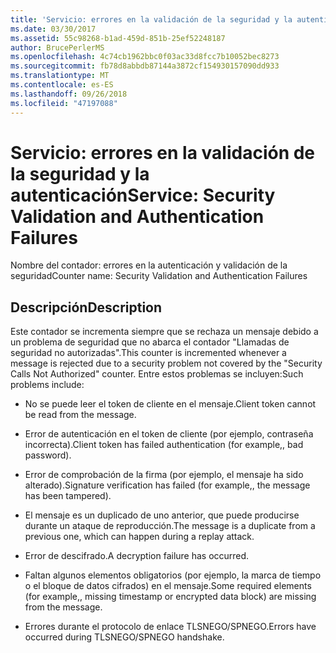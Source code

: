 ```yaml
---
title: 'Servicio: errores en la validación de la seguridad y la autenticación'
ms.date: 03/30/2017
ms.assetid: 55c98268-b1ad-459d-851b-25ef52248187
author: BrucePerlerMS
ms.openlocfilehash: 4c74cb1962bbc0f03ac33d8fcc7b10052bec8273
ms.sourcegitcommit: fb78d8abbdb87144a3872cf154930157090dd933
ms.translationtype: MT
ms.contentlocale: es-ES
ms.lasthandoff: 09/26/2018
ms.locfileid: "47197088"
---
```

# <a name="service-security-validation-and-authentication-failures"></a><span data-ttu-id="e2243-102">Servicio: errores en la validación de la seguridad y la autenticación</span><span class="sxs-lookup"><span data-stu-id="e2243-102">Service: Security Validation and Authentication Failures</span></span>
<span data-ttu-id="e2243-103">Nombre del contador: errores en la autenticación y validación de la seguridad</span><span class="sxs-lookup"><span data-stu-id="e2243-103">Counter name: Security Validation and Authentication Failures</span></span>  
  
## <a name="description"></a><span data-ttu-id="e2243-104">Descripción</span><span class="sxs-lookup"><span data-stu-id="e2243-104">Description</span></span>  
 <span data-ttu-id="e2243-105">Este contador se incrementa siempre que se rechaza un mensaje debido a un problema de seguridad que no abarca el contador "Llamadas de seguridad no autorizadas".</span><span class="sxs-lookup"><span data-stu-id="e2243-105">This counter is incremented whenever a message is rejected due to a security problem not covered by the "Security Calls Not Authorized" counter.</span></span> <span data-ttu-id="e2243-106">Entre estos problemas se incluyen:</span><span class="sxs-lookup"><span data-stu-id="e2243-106">Such problems include:</span></span>  
  
-   <span data-ttu-id="e2243-107">No se puede leer el token de cliente en el mensaje.</span><span class="sxs-lookup"><span data-stu-id="e2243-107">Client token cannot be read from the message.</span></span>  
  
-   <span data-ttu-id="e2243-108">Error de autenticación en el token de cliente (por ejemplo, contraseña incorrecta).</span><span class="sxs-lookup"><span data-stu-id="e2243-108">Client token has failed authentication (for example,, bad password).</span></span>  
  
-   <span data-ttu-id="e2243-109">Error de comprobación de la firma (por ejemplo, el mensaje ha sido alterado).</span><span class="sxs-lookup"><span data-stu-id="e2243-109">Signature verification has failed (for example,, the message has been tampered).</span></span>  
  
-   <span data-ttu-id="e2243-110">El mensaje es un duplicado de uno anterior, que puede producirse durante un ataque de reproducción.</span><span class="sxs-lookup"><span data-stu-id="e2243-110">The message is a duplicate from a previous one, which can happen during a replay attack.</span></span>  
  
-   <span data-ttu-id="e2243-111">Error de descifrado.</span><span class="sxs-lookup"><span data-stu-id="e2243-111">A decryption failure has occurred.</span></span>  
  
-   <span data-ttu-id="e2243-112">Faltan algunos elementos obligatorios (por ejemplo, la marca de tiempo o el bloque de datos cifrados) en el mensaje.</span><span class="sxs-lookup"><span data-stu-id="e2243-112">Some required elements (for example,, missing timestamp or encrypted data block) are missing from the message.</span></span>  
  
-   <span data-ttu-id="e2243-113">Errores durante el protocolo de enlace TLSNEGO/SPNEGO.</span><span class="sxs-lookup"><span data-stu-id="e2243-113">Errors have occurred during TLSNEGO/SPNEGO handshake.</span></span>
